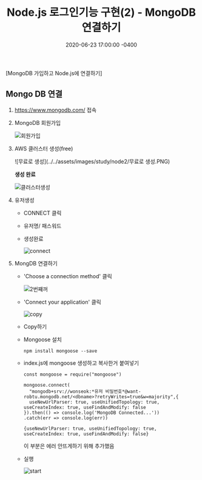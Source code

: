 ﻿---
title: "Node.js 로그인기능 구현(2) -  MongoDB 연결하기"
date: 2020-06-23 17:00:00 -0400
categories: Study
---

[MongoDB 가입하고 Node.js에 연결하기]



## Mongo DB 연결

1. https://www.mongodb.com/ 접속

   

2. MongoDB 회원가입

   ![회원가입](../../assets/images/study/node2/회원가입.PNG)

3. AWS 클러스터 생성(free)

   ![무료로 생성](../../assets/images/study/node2/무료로 생성.PNG)

   

   **생성 완료**

   ![클러스터생성](../../assets/images/study/node2/클러스터생성.PNG)

   

4. 유저생성

   - CONNECT 클릭

   - 유저명/ 패스워드

   - 생성완료

     ![connect](../../assets/images/study/node2/connect.PNG)


4. MongDB 연결하기
   - 'Choose a connection method' 클릭

     ![2번쨰꺼](../../assets/images/study/node2/2번쨰꺼.PNG)

   - 'Connect your application' 클릭

     ![copy](../../assets/images/study/node2/copy.PNG)

   - Copy하기

   - Mongoose 설치

     ```
     npm install mongoose --save
     ```

   - index.js에 mongoose 생성하고 복사한거 붙여넣기

     ```
     const mongoose = require("mongoose")
     
     mongoose.connect(
       "mongodb+srv://wonseok:*유저 비밀번호*@want-robtu.mongodb.net/<dbname>?retryWrites=true&w=majority",{
       useNewUrlParser: true, useUnifiedTopology: true, useCreateIndex: true, useFindAndModify: false
     }).then(() => console.log('MongoDB Connected...'))
     .catch(err => console.log(err))
     ```

     ```
     {useNewUrlParser: true, useUnifiedTopology: true, useCreateIndex: true, useFindAndModify: false} 
     ```

     이 부분은 에러 안뜨게하기 위해 추가했음

     

   - 실행

     ![start](../../assets/images/study/node2/start.PNG)